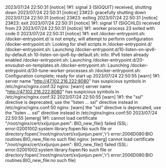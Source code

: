 2023/07/24 22:50:31 [notice] 1#1: signal 3 (SIGQUIT) received, shutting down
2023/07/24 22:50:31 [notice] 23#23: gracefully shutting down
2023/07/24 22:50:31 [notice] 23#23: exiting
2023/07/24 22:50:31 [notice] 23#23: exit
2023/07/24 22:50:31 [notice] 1#1: signal 17 (SIGCHLD) received from 23
2023/07/24 22:50:31 [notice] 1#1: worker process 23 exited with code 0
2023/07/24 22:50:31 [notice] 1#1: exit
/docker-entrypoint.sh: /docker-entrypoint.d/ is not empty, will attempt to perform configuration
/docker-entrypoint.sh: Looking for shell scripts in /docker-entrypoint.d/
/docker-entrypoint.sh: Launching /docker-entrypoint.d/10-listen-on-ipv6-by-default.sh
10-listen-on-ipv6-by-default.sh: info: IPv6 listen already enabled
/docker-entrypoint.sh: Launching /docker-entrypoint.d/20-envsubst-on-templates.sh
/docker-entrypoint.sh: Launching /docker-entrypoint.d/30-tune-worker-processes.sh
/docker-entrypoint.sh: Configuration complete; ready for start up
2023/07/24 22:50:55 [warn] 1#1: server name "http://47.102.216.222:8080" has suspicious symbols in /etc/nginx/nginx.conf:32
nginx: [warn] server name "http://47.102.216.222:8080" has suspicious symbols in /etc/nginx/nginx.conf:32
2023/07/24 22:50:55 [warn] 1#1: the "ssl" directive is deprecated, use the "listen ... ssl" directive instead in /etc/nginx/nginx.conf:50
nginx: [warn] the "ssl" directive is deprecated, use the "listen ... ssl" directive instead in /etc/nginx/nginx.conf:50
2023/07/24 22:50:55 [emerg] 1#1: cannot load certificate "/root/nginx/cert/xxljunjun.pem": BIO_new_file() failed (SSL: error:02001002:system library:fopen:No such file or directory:fopen('/root/nginx/cert/xxljunjun.pem','r') error:2006D080:BIO routines:BIO_new_file:no such file)
nginx: [emerg] cannot load certificate "/root/nginx/cert/xxljunjun.pem": BIO_new_file() failed (SSL: error:02001002:system library:fopen:No such file or directory:fopen('/root/nginx/cert/xxljunjun.pem','r') error:2006D080:BIO routines:BIO_new_file:no such file)